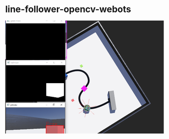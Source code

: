 # line-follower-opencv-webots

![demo](https://github.com/igorsegallafa/line-follower-opencv-webots/blob/main/img.png?raw=true)
